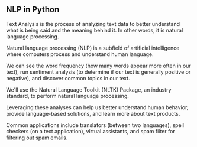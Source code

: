 ## NLP in Python

Text Analysis is the process of analyzing text data
to better understand what is being said and the meaning
behind it. In other words, it is natural language
processing.

Natural language processing (NLP) is a subfield of
artificial intelligence where computers process
and understand human language.

We can see the word frequency (how many
words appear more often in our text), run
sentiment analysis (to determine if our text
is generally positive or negative), and
discover common topics in our text.

We'll use the Natural Language Toolkit (NLTK)
Package, an industry standard, to perform
natural language processing.

Leveraging these analyses can help us better
understand human behavior, provide language-based
solutions, and learn more about text products.

Common applications include translators (between
two languages), spell checkers (on a text
application), virtual assistants, and spam filter
for filtering out spam emails.

